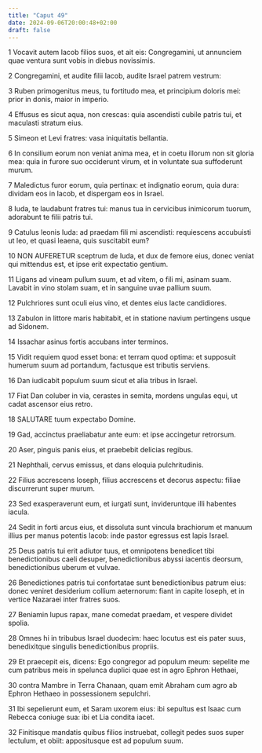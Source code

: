 ```yaml
---
title: "Caput 49"
date: 2024-09-06T20:00:48+02:00
draft: false
---
```



1 Vocavit autem Iacob filios suos, et ait eis: Congregamini, ut annunciem quae ventura sunt vobis in diebus novissimis.

2 Congregamini, et audite filii Iacob, audite Israel patrem vestrum:

3 Ruben primogenitus meus, tu fortitudo mea, et principium doloris mei: prior in donis, maior in imperio.

4 Effusus es sicut aqua, non crescas: quia ascendisti cubile patris tui, et maculasti stratum eius.

5 Simeon et Levi fratres: vasa iniquitatis bellantia.

6 In consilium eorum non veniat anima mea, et in coetu illorum non sit gloria mea: quia in furore suo occiderunt virum, et in voluntate sua suffoderunt murum.

7 Maledictus furor eorum, quia pertinax: et indignatio eorum, quia dura: dividam eos in Iacob, et dispergam eos in Israel.

8 Iuda, te laudabunt fratres tui: manus tua in cervicibus inimicorum tuorum, adorabunt te filii patris tui.

9 Catulus leonis Iuda: ad praedam fili mi ascendisti: requiescens accubuisti ut leo, et quasi leaena, quis suscitabit eum?

10 NON AUFERETUR sceptrum de Iuda, et dux de femore eius, donec veniat qui mittendus est, et ipse erit expectatio gentium.

11 Ligans ad vineam pullum suum, et ad vitem, o fili mi, asinam suam. Lavabit in vino stolam suam, et in sanguine uvae pallium suum.

12 Pulchriores sunt oculi eius vino, et dentes eius lacte candidiores.

13 Zabulon in littore maris habitabit, et in statione navium pertingens usque ad Sidonem.

14 Issachar asinus fortis accubans inter terminos.

15 Vidit requiem quod esset bona: et terram quod optima: et supposuit humerum suum ad portandum, factusque est tributis serviens.

16 Dan iudicabit populum suum sicut et alia tribus in Israel.

17 Fiat Dan coluber in via, cerastes in semita, mordens ungulas equi, ut cadat ascensor eius retro.

18 SALUTARE tuum expectabo Domine.

19 Gad, accinctus praeliabatur ante eum: et ipse accingetur retrorsum.

20 Aser, pinguis panis eius, et praebebit delicias regibus.

21 Nephthali, cervus emissus, et dans eloquia pulchritudinis.

22 Filius accrescens Ioseph, filius accrescens et decorus aspectu: filiae discurrerunt super murum.

23 Sed exasperaverunt eum, et iurgati sunt, invideruntque illi habentes iacula.

24 Sedit in forti arcus eius, et dissoluta sunt vincula brachiorum et manuum illius per manus potentis Iacob: inde pastor egressus est lapis Israel.

25 Deus patris tui erit adiutor tuus, et omnipotens benedicet tibi benedictionibus caeli desuper, benedictionibus abyssi iacentis deorsum, benedictionibus uberum et vulvae.

26 Benedictiones patris tui confortatae sunt benedictionibus patrum eius: donec veniret desiderium collium aeternorum: fiant in capite Ioseph, et in vertice Nazaraei inter fratres suos.

27 Beniamin lupus rapax, mane comedat praedam, et vespere dividet spolia.

28 Omnes hi in tribubus Israel duodecim: haec locutus est eis pater suus, benedixitque singulis benedictionibus propriis.

29 Et praecepit eis, dicens: Ego congregor ad populum meum: sepelite me cum patribus meis in spelunca duplici quae est in agro Ephron Hethaei,

30 contra Mambre in Terra Chanaan, quam emit Abraham cum agro ab Ephron Hethaeo in possessionem sepulchri.

31 Ibi sepelierunt eum, et Saram uxorem eius: ibi sepultus est Isaac cum Rebecca coniuge sua: ibi et Lia condita iacet.

32 Finitisque mandatis quibus filios instruebat, collegit pedes suos super lectulum, et obiit: appositusque est ad populum suum.


